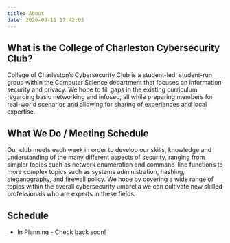 ```yaml
---
title: About
date: 2020-08-11 17:42:03
---
```

## What is the College of Charleston Cybersecurity Club?
College of Charleston’s Cybersecurity Club is a student-led, student-run group within the Computer Science department that focuses on information security and privacy. We hope to fill gaps in the existing curriculum regarding basic networking and infosec, all while preparing members for real-world scenarios and allowing for sharing of experiences and local expertise.

## What We Do / Meeting Schedule
Our club meets each week in order to develop our skills, knowledge and understanding of the many different aspects of security, ranging from simpler topics such as network enumeration and command-line functions to more complex topics such as systems administration, hashing, steganography, and firewall policy. We hope by covering a wide range of topics within the overall cybersecurity umbrella we can cultivate new skilled professionals who are experts in these fields.

## Schedule
- In Planning - Check back soon!